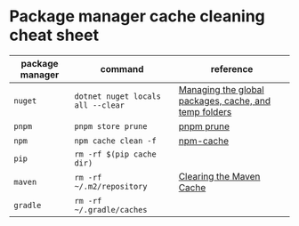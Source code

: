 # Package manager cache cleaning cheat sheet

|package manager|command|reference|
|---|---|---|
|`nuget`|`dotnet nuget locals all --clear`|[Managing the global packages, cache, and temp folders](https://learn.microsoft.com/en-us/nuget/consume-packages/managing-the-global-packages-and-cache-folders)|
|`pnpm`|`pnpm store prune`|[pnpm prune](https://pnpm.io/cli/prune/)|
|`npm`|`npm cache clean -f`|[npm-cache](https://docs.npmjs.com/cli/v10/commands/npm-cache)|
|`pip`|`rm -rf $(pip cache dir)`||
|`maven`|`rm -rf ~/.m2/repository`|[Clearing the Maven Cache](https://www.baeldung.com/maven-clear-cache)|
|`gradle`|`rm -rf ~/.gradle/caches`||
